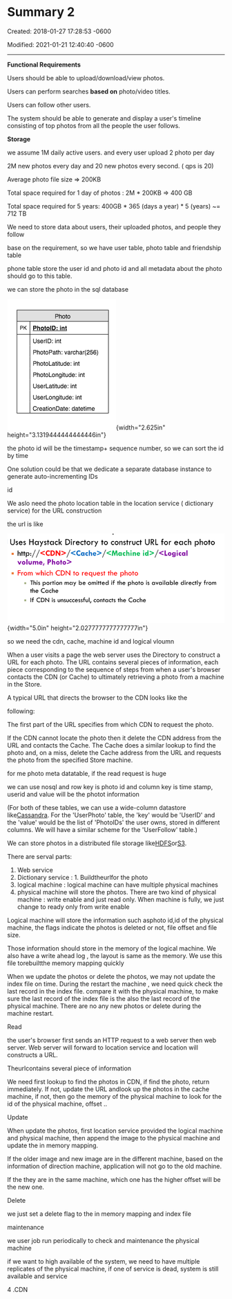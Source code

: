 # Summary 2

Created: 2018-01-27 17:28:53 -0600

Modified: 2021-01-21 12:40:40 -0600

---

**Functional Requirements**

Users should be able to upload/download/view photos.



Users can perform searches **based on** photo/video titles.



Users can follow other users.



The system should be able to generate and display a user's timeline consisting of top photos from all the people the user follows.







**Storage**



we assume 1M daily active users. and every user upload 2 photo per day



2M new photos every day and 20 new photos every second. ( qps is 20)



Average photo file size => 200KB

Total space required for 1 day of photos : 2M * 200KB => 400 GB

Total space required for 5 years: 400GB * 365 (days a year) * 5 (years) ~= 712 TB







We need to store data about users, their uploaded photos, and people they follow





base on the requirement, so we have user table, photo table and friendship table



phone table store the user id and photo id and all metadata about the photo should go to this table.



we can store the photo in the sql database



![Photo PhotolD: int UserlD: int PhotoPath: varchar(256) PhotoLatitude: int PhotoLongitude: int UserLatitude: int UserLongitude: int CreationDate: datetime ](../../media/Twitter-^M-Insgram-Instagram-Summary-2-image1.png){width="2.625in" height="3.1319444444444446in"}



the photo id will be the timestamp+ sequence number, so we can sort the id by time



One solution could be that we dedicate a separate database instance to generate auto-incrementing IDs

id





We aslo need the photo location table in the location service ( dictionary service) for the URL construction



the url is like

![](../../media/Twitter-^M-Insgram-Instagram-Summary-2-image2.png){width="5.0in" height="2.0277777777777777in"}

so we need the cdn, cache, machine id and logical vloumn







When a user visits a page the web server uses the Directory to construct a URL for each photo. The URL contains several pieces of information, each piece corresponding to the sequence of steps from when a user's browser contacts the CDN (or Cache) to ultimately retrieving a photo from a machine in the Store.

A typical URL that directs the browser to the CDN looks like the

following:



The first part of the URL specifies from which CDN to request the photo.

If the CDN cannot locate the photo then it delete the CDN address from the URL and contacts the Cache. The Cache does a similar lookup to find the photo and, on a miss, delete the Cache address from the URL and requests the photo from the specified Store machine.



for me photo meta datatable, if the read request is huge

we can use nosql and row key is photo id and column key is time stamp, userid and value will be the photot information







(For both of these tables, we can use a wide-column datastore like[Cassandra](https://en.wikipedia.org/wiki/Apache_Cassandra). For the 'UserPhoto' table, the 'key' would be 'UserID' and the 'value' would be the list of 'PhotoIDs' the user owns, stored in different columns. We will have a similar scheme for the 'UserFollow' table.)





We can store photos in a distributed file storage like[HDFS](https://en.wikipedia.org/wiki/Apache_Hadoop)or[S3](https://en.wikipedia.org/wiki/Amazon_S3).



There are serval parts:



1.  Web service
2.  Dictionary service : 1. Buildtheurlfor the photo
3.  logical machine : logical machine can have multiple physical machines
4.  physical machine will store the photos. There are two kind of physical machine : write enable and just read only. When machine is fully, we just change to ready only from write enable







Logical machine will store the information such asphoto id,id of the physical machine, the flags indicate the photos is deleted or not, file offset and file size.

Those information should store in the memory of the logical machine. We also have a write ahead log , the layout is same as the memory. We use this file torebuiltthe memory mapping quickly



When we update the photos or delete the photos, we may not update the index file on time. During the restart the machine , we need quick check the last record in the index file. compare it with the physical machine, to make sure the last record of the index file is the also the last record of the physical machine. There are no any new photos or delete during the machine restart.





Read



the user's browser first sends an HTTP request to a web server then web server. Web server will forward to location service and location will constructs a URL.



Theurlcontains several piece of information



We need first lookup to find the photos in CDN, if find the photo, return immediately. If not, update the URL andlook up the photos in the cache machine, if not, then go the memory of the physical machine to look for the id of the physical machine, offset ..





Update

When update the photos, first location service provided the logical machine and physical machine, then append the image to the physical machine and update the in memory mapping.



If the older image and new image are in the different machine, based on the information of direction machine, application will not go to the old machine.

If the they are in the same machine, which one has the higher offset will be the new one.



Delete



we just set a delete flag to the in memory mapping and index file



maintenance



we user job run periodically to check and maintenance the physical machine





if we want to high available of the system, we need to have multiple replicates of the physical machine, if one of service is dead, system is still available and service





4 .CDN


